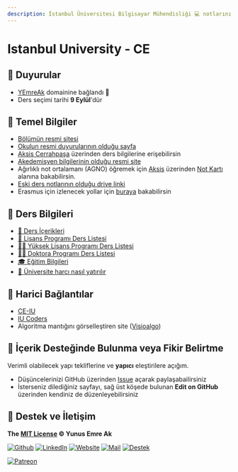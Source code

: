 ```yaml
---
description: İstanbul Üniversitesi Bilgisayar Mühendisliği 💻 notlarını içerir 📚
---
```


# Istanbul University - CE

## 📢 Duyurular

- [YEmreAk](https://yemreak.com/) domainine bağlandı 🚀
- Ders seçimi tarihi **9 Eylül**'dür

## 🌳 Temel Bilgiler

- [Bölümün resmi sitesi](https://bilgisayarmuhendislik.istanbulc.edu.tr/tr/_)
- [Okulun resmi duyurularının olduğu sayfa][i̇ü - cerrahpaşa duyurular]
- [Aksis Cerrahpaşa] üzerinden ders bilgilerine erişebilirsin
- [Akedemisyen bilgilerinin olduğu resmi site][akademisyenler]
- Ağırlıklı not ortalamanı (AGNO) öğremek için [Aksis][aksis cerrahpaşa] üzerinden [Not Kartı][aksis not kartı] alanına bakabilirsin.
- [Eski ders notlarının olduğu drive linki][drive]
- Erasmus için izlenecek yollar için [buraya][erasmus] bakabilirsin

## 📕 Ders Bilgileri

- [📓 Ders İçerikleri][ders i̇çerikleri]
- [📔 Lisans Programı Ders Listesi][lisans programı ders listesi]
- [👨‍🏫 Yüksek Lisans Programı Ders Listesi][yüksek lisans programı ders listesi]
- [👨‍⚕️ Doktora Programı Ders Listesi][doktora programı ders listesi]
- [🎓 Eğitim Bilgileri][eğitim bilgileri]
- [💸 Üniversite harcı nasıl yatırılır](https://www.youtube.com/watch?v=AiN-x_Lioto&feature=youtu.be)

## 🔗 Harici Bağlantılar

- [CE-IU][ce-iu]
- [IU Coders][iu coders]
- Algoritma mantığını görselleştiren site ([Visioalgo][visioalgo])

## 🤔 İçerik Desteğinde Bulunma veya Fikir Belirtme

Verimli olabilecek yapı tekliflerine ve **yapıcı** eleştirilere açığım.

- Düşüncelerinizi GitHub üzerinden [Issue](https://github.com/yedhrab/IstanbulUniversity-CE/issues) açarak paylaşabailirsiniz
- İsterseniz dilediğiniz sayfayı, sağ üst köşede bulunan **Edit on GitHub** üzerinden kendiniz de düzenleyebilirsiniz

## 💖 Destek ve İletişim

**The [MIT License](https://choosealicense.com/licenses/mit/) &copy; Yunus Emre Ak**

[![Github](https://drive.google.com/uc?id=1PzkuWOoBNMg0uOMmqwHtVoYt0WCqi-O5)][github]
[![LinkedIn](https://drive.google.com/uc?id=1hvdil0ZHVEzekQ4AYELdnPOqzunKpnzJ)][linkedin]
[![Website](https://drive.google.com/uc?id=1wR8Ph0FBs36ZJl0Ud-HkS0LZ9b66JBqJ)][website]
[![Mail](https://drive.google.com/uc?id=142rP0hbrnY8T9kj_84_r7WxPG1hzWEcN)][mail]
[![Destek](https://drive.google.com/uc?id=1zyU7JWlw4sJTOx46gJlHOfYBwGIkvMQs)][bağış anlık]

[![Patreon](https://drive.google.com/uc?id=11YmCRmySX7v7QDFS62ST2JZuE70RFjDG)][bağış aylık]

<!-- İletişim -->

[mail]: mailto::yedhrab@gmail.com?subject=YBilgiler%20%7C%20Github
[github]: https://github.com/yedhrab
[website]: https://yemreak.com
[linkedin]: https://www.linkedin.com/in/yemreak/
[bağış anlık]: https://gogetfunding.com/yemreak/
[bağış aylık]: https://www.patreon.com/yemreak/

<!-- İletişim Sonu -->

[i̇ü - cerrahpaşa duyurular]: http://www.istanbulc.edu.tr/tr/duyurular/1/1
[aksis cerrahpaşa]: https://aksis.istanbulc.edu.tr/Account/LogOn
[akademisyenler]: http://avesis.istanbulc.edu.tr/
[aksis not kartı]: http://obs.istanbulc.edu.tr/OgrenimBilgileri/NotKarti/Index
[drive]: https://drive.google.com/drive/folders/1JPZH6Z_K59UeO-A79H0pcBIsAJlw40Y-
[erasmus]: res/2019-2020-erasmus-izlenecek-yollar.pdf
[ders i̇çerikleri]: res%2FBilgisayar%20M%C3%BChendisli%C4%9Fi%20Ders%20%C4%B0%C3%A7eri%C4%9Fi.pdf
[lisans programı ders listesi]: http://ebs.istanbulc.edu.tr/home/dersprogram/?id=1092
[yüksek lisans programı ders listesi]: http://ebs.istanbulc.edu.tr/home/dersprogram/?id=1797
[doktora programı ders listesi]: http://ebs.istanbulc.edu.tr/home/dersprogram/?id=2183
[eğitim bilgileri]: http://bilgisayar.muhendislik.istanbulc.edu.tr/tr/content/egitim/lisans
[ce-iu]: http://ce-iu.tk/
[iu coders]: http://www.iucoders.com/index.jsp
[visioalgo]: https://visualgo.net/en
[i̇letişim]: mailto::yedhrab@gmail.com?subject=IstanbulUniversity-CE%20%7C%20Github
[bağış anlık]: https://gogetfunding.com/yemreak/
[bağış aylık]: https://www.patreon.com/yemreak/
